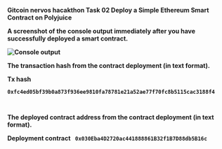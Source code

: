 <b>Gitcoin nervos hacakthon
Task 02
Deploy a Simple Ethereum Smart Contract on Polyjuice

A screenshot of the console output immediately after you have successfully deployed a smart contract.

![Console output](https://github.com/tharunrai14/nervos-hackathon/blob/main/task02/contractdeployment.jpg) 


The transaction hash from the contract deployment (in text format).

Tx hash

<code>0xfc4ed05bf39b0a873f936ee9810fa78781e21a52ae77f70fc8b5115cac3188f4

</code>

The deployed contract address from the contract deployment (in text format).

Deployment contract
<code>
0x030Eba4D2720ac441888861B32f1B7D88db5B16c
</code>
</b>
